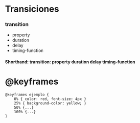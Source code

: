 # Transiciones

### transition

* property
* duration
* delay
* timing-function

#### Shorthand: transition: property duration delay timing-function

# @keyframes

```
@keyframes ejemplo {
    0% { color: red, font-size: 4px }
    25% { background-color: yellow; }
    50% {...}
    100% {...}
}
```